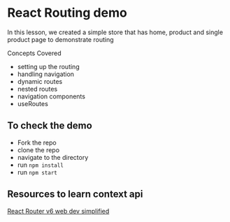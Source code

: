 # React Routing demo
In this lesson, we created a simple store that has home, product and single product page to demonstrate routing 

Concepts Covered
- setting up the routing
- handling navigation
- dynamic routes
- nested routes
- navigation components
- useRoutes

## To check the demo
- Fork the repo
- clone the repo
- navigate to the directory
- run `npm install`
- run `npm start`
## Resources to learn context api
[React Router v6 web dev simplified](https://blog.webdevsimplified.com/2022-07/react-router/)